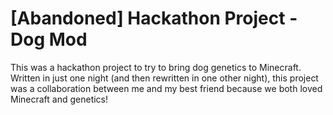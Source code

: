 # [Abandoned] Hackathon Project - Dog Mod

This was a hackathon project to try to bring dog genetics to Minecraft. Written in just one night (and then rewritten in one other night), this project was a collaboration between me and my best friend because we both loved Minecraft and genetics!
